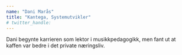 ```yaml
---
name: "Dani Marås"
title: "Kantega, Systemutvikler"
# twitter_handle: 
---
```

Dani begynte karrieren som lektor i musikkpedagogikk, men fant ut at kaffen var bedre i det private næringsliv.
